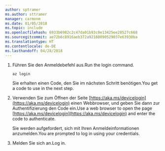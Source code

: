 ```yaml
---
author: sptramer
ms.author: sttramer
manager: carmonm
ms.date: 01/05/2018
ms.topic: include
ms.openlocfilehash: 6933b6982c2c47da01b93c0e13425ee28527c668
ms.sourcegitcommit: ae72b6c8916aeb372a92188090529037e63930ba
ms.translationtype: HT
ms.contentlocale: de-DE
ms.lasthandoff: 04/28/2018
---
```

1. <span data-ttu-id="5a454-101">Führen Sie den Anmeldebefehl aus.</span><span class="sxs-lookup"><span data-stu-id="5a454-101">Run the login command.</span></span>

    ```azurecli-interactive
    az login
    ```

   <span data-ttu-id="5a454-102">Sie erhalten einen Code, den Sie im nächsten Schritt benötigen.</span><span class="sxs-lookup"><span data-stu-id="5a454-102">You get a code to use in the next step.</span></span>

1. <span data-ttu-id="5a454-103">Verwenden Sie zum Öffnen der Seite [https://aka.ms/devicelogin](https://aka.ms/devicelogin) einen Webbrowser, und geben Sie dann zur Authentifizierung den Code ein.</span><span class="sxs-lookup"><span data-stu-id="5a454-103">Use a web browser to open the page [https://aka.ms/devicelogin](https://aka.ms/devicelogin) and enter the code to authenticate.</span></span>

    <span data-ttu-id="5a454-104">Sie werden aufgefordert, sich mit Ihren Anmeldeinformationen anzumelden.</span><span class="sxs-lookup"><span data-stu-id="5a454-104">You are prompted to log in using your credentials.</span></span>

1. <span data-ttu-id="5a454-105">Melden Sie sich an.</span><span class="sxs-lookup"><span data-stu-id="5a454-105">Log in.</span></span>

